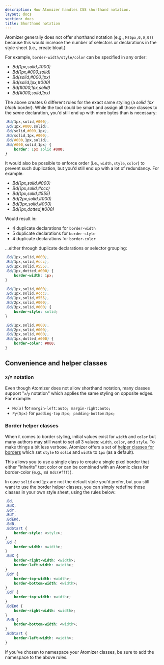 ```yaml
---
description: How Atomizer handles CSS shorthand notation.
layout: docs
section: docs
title: Shorthand notation
---
```


Atomizer generally does not offer shorthand notation (e.g., `M(5px,0,0,0)`) because this would increase the number of selectors or declarations in the style sheet (i.e., create bloat.)

For example, `border-width/style/color` can be specified in any order:

-   _Bd(1px,solid,#000)_
-   _Bd(1px,#000,solid)_
-   _Bd(solid,#000,1px)_
-   _Bd(solid,1px,#000)_
-   _Bd(#000,1px,solid)_
-   _Bd(#000,solid,1px)_

The above creates 6 different rules for the exact same styling (a _solid 1px black_ border). While the tool could be smart and assign all those classes to the _same_ declaration, you&#39;d still end up with more bytes than is necessary:

```css
.Bd(1px,solid,#000),
.Bd(1px,#000,solid),
.Bd(solid,#000,1px),
.Bd(solid,1px,#000),
.Bd(#000,1px,solid),
.Bd(#000,solid,1px) {
    border: 1px solid #000;
}
```

It would also be possible to enforce order (i.e., `width,style,color`) to prevent such duplication, but you&#39;d still end up with a lot of redundancy. For example:

-   _Bd(1px,solid,#000)_
-   _Bd(1px,solid,#ccc)_
-   _Bd(1px,solid,#555)_
-   _Bd(2px,solid,#000)_
-   _Bd(3px,solid,#000)_
-   _Bd(1px,dotted,#000)_

Would result in:

-   4 duplicate declarations for `border-width`
-   5 duplicate declarations for `border-style`
-   4 duplicate declarations for `border-color`

...either through duplicate declarations or selector grouping:

```css
.Bd(1px,solid,#000),
.Bd(1px,solid,#ccc),
.Bd(1px,solid,#555),
.Bd(1px,dotted,#000) {
    border-width: 1px;
}

.Bd(1px,solid,#000),
.Bd(1px,solid,#ccc),
.Bd(1px,solid,#555),
.Bd(2px,solid,#000),
.Bd(3px,solid,#000) {
    border-style: solid;
}

.Bd(1px,solid,#000),
.Bd(2px,solid,#000),
.Bd(3px,solid,#000),
.Bd(1px,dotted,#000) {
    border-color: #000;
}
```

## Convenience and helper classes

### `X`/`Y` notation

Even though Atomizer does not allow shorthand notation, many classes support &quot;`x`/`y` notation&quot; which applies the same styling on opposite edges. For example:

-   `Mx(a)` for `margin-left:auto; margin-right:auto;`
-   `Py(5px)` for `padding-top:5px; padding-bottom:5px;`

### Border helper classes

When it comes to border styling, initial values exist for `width` and `color` but many authors may still want to set all 3 values: `width`, `color`, and `style`. To make things a bit less verbose, Atomizer offers a set of <a href="{% link guides/helper-classes.md %}#bd-borders">helper classes for borders</a> which set `style` to `solid` and `width` to `1px` (as a default).

This allows you to use a single class to create a single pixel border that either &quot;inherits&quot; text color or can be combined with an Atomic class for border-color (e.g., `Bd Bdc(#fff)`).

In case `solid` and `1px` are not the default style you&#39;d prefer, but you still want to use the border helper classes, you can simply redefine those classes in your own style sheet, using the rules below:

```css
.Bd,
.BdX,
.BdY,
.BdT,
.BdEnd,
.BdB,
.BdStart {
    border-style: <style>;
}
.Bd {
    border-width: <width>;
}
.BdX {
    border-right-width: <width>;
    border-left-width: <width>;
}
.BdY {
    border-top-width: <width>;
    border-bottom-width: <width>;
}
.BdT {
    border-top-width: <width>;
}
.BdEnd {
    border-right-width: <width>;
}
.BdB {
    border-bottom-width: <width>;
}
.BdStart {
    border-left-width: <width>;
}
```

<p class="noteBox info">If you&#39;ve chosen to namespace your Atomizer classes, be sure to add the namespace to the above rules.</p>
